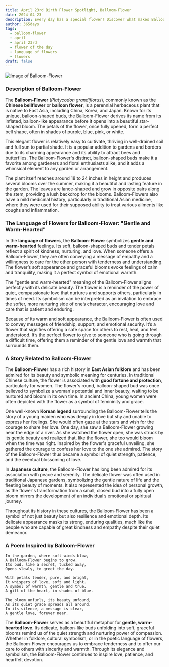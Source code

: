 ```yaml
---
title: April 23rd Birth Flower Spotlight, Balloom-Flower
date: 2024-04-23
description: Every day has a special flower! Discover what makes Balloom-Flower unique as today’s birth flower and its symbolic meaning.
author: 365days
tags:
  - balloom-flower
  - april
  - april 23rd
  - flower of the day
  - language of flowers
  - flowers
draft: false
---
```


![Image of Balloom-Flower](https://cdn.pixabay.com/photo/2018/11/30/16/48/bellflower-flower-3848146_640.jpg#center)


### Description of Balloom-Flower

The **Balloom-Flower** (_Platycodon grandiflorus_), commonly known as the **Chinese bellflower** or **balloon flower**, is a perennial herbaceous plant that is native to East Asia, including China, Korea, and Japan. Known for its unique, balloon-shaped buds, the Balloom-Flower derives its name from its inflated, balloon-like appearance before it opens into a beautiful star-shaped bloom. The petals of the flower, once fully opened, form a perfect bell shape, often in shades of purple, blue, pink, or white.

This elegant flower is relatively easy to cultivate, thriving in well-drained soil and full sun to partial shade. It is a popular addition to gardens and borders due to its charming appearance and its ability to attract bees and butterflies. The Balloom-Flower's distinct, balloon-shaped buds make it a favorite among gardeners and floral enthusiasts alike, and it adds a whimsical element to any garden or arrangement.

The plant itself reaches around 18 to 24 inches in height and produces several blooms over the summer, making it a beautiful and lasting feature in the garden. The leaves are lance-shaped and grow in opposite pairs along the stem, providing a lush backdrop for the blooms. Balloom-Flowers also have a mild medicinal history, particularly in traditional Asian medicine, where they were used for their supposed ability to treat various ailments like coughs and inflammation.

### The Language of Flowers for Balloom-Flower: "Gentle and Warm-Hearted"

In the **language of flowers**, the **Balloom-Flower** symbolizes **gentle and warm-hearted** feelings. Its soft, balloon-shaped buds and tender petals reflect a spirit of kindness, nurturing, and love. When someone offers a Balloom-Flower, they are often conveying a message of empathy and a willingness to care for the other person with tenderness and understanding. The flower’s soft appearance and graceful blooms evoke feelings of calm and tranquility, making it a perfect symbol of emotional warmth.

The "gentle and warm-hearted" meaning of the Balloom-Flower aligns perfectly with its delicate beauty. The flower is a reminder of the power of quiet, compassionate love that nurtures and supports others, particularly in times of need. Its symbolism can be interpreted as an invitation to embrace the softer, more nurturing side of one’s character, encouraging love and care that is patient and enduring.

Because of its warm and soft appearance, the Balloom-Flower is often used to convey messages of friendship, support, and emotional security. It’s a flower that signifies offering a safe space for others to rest, heal, and feel understood. It’s the perfect flower to give to someone who is going through a difficult time, offering them a reminder of the gentle love and warmth that surrounds them.

### A Story Related to Balloom-Flower

The **Balloom-Flower** has a rich history in **East Asian folklore** and has been admired for its beauty and symbolic meaning for centuries. In traditional Chinese culture, the flower is associated with **good fortune and protection**, particularly for women. The flower's round, balloon-shaped bud was once believed to symbolize a woman's potential and inner beauty, waiting to be nurtured and bloom in its own time. In ancient China, young women were often depicted with the flower as a symbol of femininity and grace.

One well-known **Korean legend** surrounding the Balloom-Flower tells the story of a young maiden who was deeply in love but shy and unable to express her feelings. She would often gaze at the stars and wish for the courage to share her love. One day, she saw a Balloom-Flower growing near the edge of a river. As she watched the flower open, she was struck by its gentle beauty and realized that, like the flower, she too would bloom when the time was right. Inspired by the flower's graceful unveiling, she gathered the courage to confess her love to the one she admired. The story of the Balloom-Flower thus became a symbol of quiet strength, patience, and the eventual blossoming of love.

In **Japanese culture**, the Balloom-Flower has long been admired for its association with peace and serenity. The delicate flower was often used in traditional Japanese gardens, symbolizing the gentle nature of life and the fleeting beauty of moments. It also represented the idea of personal growth, as the flower's transformation from a small, closed bud into a fully open bloom mirrors the development of an individual’s emotional or spiritual journey.

Throughout its history in these cultures, the Balloom-Flower has been a symbol of not just beauty but also resilience and emotional depth. Its delicate appearance masks its strong, enduring qualities, much like the people who are capable of great kindness and empathy despite their quiet demeanor.

### A Poem Inspired by Balloom-Flower

```
In the garden, where soft winds blow,  
A Balloom-Flower begins to grow.  
Its bud, like a secret, tucked away,  
Opens slowly, to greet the day.  

With petals tender, pure, and bright,  
It whispers of love, soft and light.  
A symbol of warmth, gentle and true,  
A gift of the heart, in shades of blue.  

The bloom unfurls, its beauty unfound,  
As its quiet grace spreads all around.  
In its silence, a message is clear,  
A gentle love, forever near.  
```

The **Balloom-Flower** serves as a beautiful metaphor for **gentle, warm-hearted love**. Its delicate, balloon-like buds unfolding into soft, graceful blooms remind us of the quiet strength and nurturing power of compassion. Whether in folklore, cultural symbolism, or in the poetic language of flowers, the Balloom-Flower encourages us to embrace tenderness and to offer our care to others with sincerity and warmth. Through its elegance and symbolism, the Balloom-Flower continues to inspire love, patience, and heartfelt devotion.




